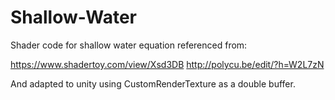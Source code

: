 # Shallow-Water

Shader code for shallow water equation referenced from:

https://www.shadertoy.com/view/Xsd3DB
http://polycu.be/edit/?h=W2L7zN

And adapted to unity using CustomRenderTexture as a double buffer.
